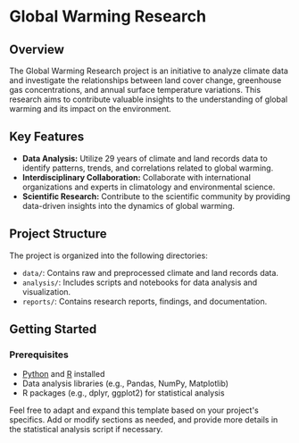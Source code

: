 # Global Warming Research

## Overview

The Global Warming Research project is an initiative to analyze climate data and investigate the relationships between land cover change, greenhouse gas concentrations, and annual surface temperature variations. This research aims to contribute valuable insights to the understanding of global warming and its impact on the environment.

## Key Features

- **Data Analysis:** Utilize 29 years of climate and land records data to identify patterns, trends, and correlations related to global warming.
- **Interdisciplinary Collaboration:** Collaborate with international organizations and experts in climatology and environmental science.
- **Scientific Research:** Contribute to the scientific community by providing data-driven insights into the dynamics of global warming.

## Project Structure

The project is organized into the following directories:

- `data/`: Contains raw and preprocessed climate and land records data.
- `analysis/`: Includes scripts and notebooks for data analysis and visualization.
- `reports/`: Contains research reports, findings, and documentation.

## Getting Started

### Prerequisites

- [Python](https://www.python.org/) and [R](https://www.r-project.org/) installed
- Data analysis libraries (e.g., Pandas, NumPy, Matplotlib)
- R packages (e.g., dplyr, ggplot2) for statistical analysis

Feel free to adapt and expand this template based on your project's specifics. Add or modify sections as needed, and provide more details in the statistical analysis script if necessary.
